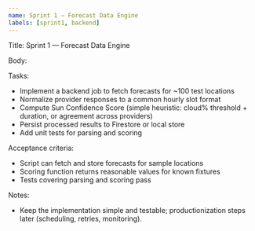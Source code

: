 ```yaml
---
name: Sprint 1 — Forecast Data Engine
labels: [sprint1, backend]
---
```


Title: Sprint 1 — Forecast Data Engine

Body:

Tasks:
- Implement a backend job to fetch forecasts for ~100 test locations
- Normalize provider responses to a common hourly slot format
- Compute Sun Confidence Score (simple heuristic: cloud% threshold + duration, or agreement across providers)
- Persist processed results to Firestore or local store
- Add unit tests for parsing and scoring

Acceptance criteria:
- Script can fetch and store forecasts for sample locations
- Scoring function returns reasonable values for known fixtures
- Tests covering parsing and scoring pass

Notes:
- Keep the implementation simple and testable; productionization steps later (scheduling, retries, monitoring).

